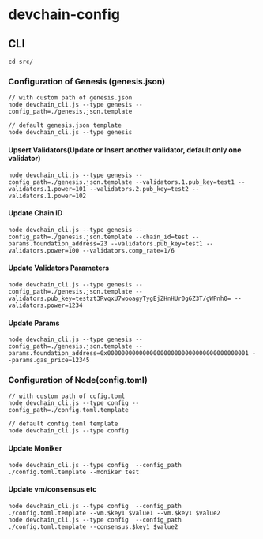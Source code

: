 # devchain-config

## CLI

```
cd src/
```
### Configuration of Genesis (genesis.json)

```
// with custom path of genesis.json
node devchain_cli.js --type genesis --config_path=./genesis.json.template

// default genesis.json template
node devchain_cli.js --type genesis
```


#### Upsert Validators(Update or Insert another validator, default only one validator)

```
node devchain_cli.js --type genesis --config_path=./genesis.json.template --validators.1.pub_key=test1 --validators.1.power=101 --validators.2.pub_key=test2 --validators.1.power=102
```

#### Update Chain ID

```
node devchain_cli.js --type genesis --config_path=./genesis.json.template --chain_id=test --params.foundation_address=23 --validators.pub_key=test1 --validators.power=100 --validators.comp_rate=1/6

```

#### Update Validators Parameters

```
node devchain_cli.js --type genesis --config_path=./genesis.json.template --validators.pub_key=testzt3RvqxU7wooagyTygEjZHnHUr0g6Z3T/gWPnh0= --validators.power=1234
```

#### Update Params

```
node devchain_cli.js --type genesis --config_path=./genesis.json.template --params.foundation_address=0x0000000000000000000000000000000000000001 --params.gas_price=12345
```

### Configuration of Node(config.toml)

```
// with custom path of cofig.toml
node devchain_cli.js --type config --config_path=./config.toml.template

// default config.toml template
node devchain_cli.js --type config
```

#### Update Moniker

```
node devchain_cli.js --type config  --config_path ./config.toml.template --moniker test
```

#### Update vm/consensus etc

```
node devchain_cli.js --type config  --config_path ./config.toml.template --vm.$key1 $value1 --vm.$key1 $value2
node devchain_cli.js --type config  --config_path ./config.toml.template --consensus.$key1 $value2
```


